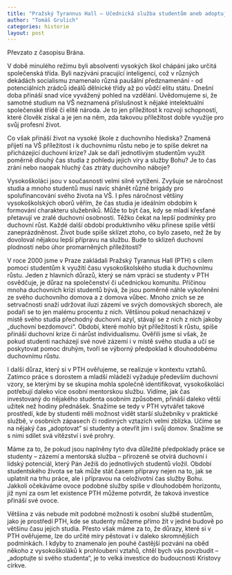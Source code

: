 ```yaml
---
title: "Pražský Tyrannus Hall — Učednická služba studentům aneb adoptuj si svého studenta"
author: "Tomáš Grulich"
categories: historie
layout: post
---
```


Převzato z časopisu Brána.

V době minulého režimu byli absolventi vysokých škol chápáni jako určitá společenská třída. 
Byli nazýváni pracující inteligencí, což v různých dekádách socialismu znamenalo různá paušální 
předznamenání - od potenciálních zrádců ideálů dělnické třídy až po vůdčí elitu státu. 
Dnešní doba přináší snad více vyvážený pohled na vzdělání. Uvědomujeme si, že samotné studium na 
VŠ neznamená příslušnost k nějaké intelektuální společenské třídě či elitě národa. Je to jen příležitost k rozvoji 
schopností, které člověk získal a je jen na něm, zda takovou příležitost dobře využije pro svůj 
profesní život.

Co však přináší život na vysoké škole z duchovního hlediska? Znamená přijetí na VŠ příležitost i k duchovnímu růstu 
nebo je to spíše dekret na přicházející duchovní krize? Jak se daří jednotlivým studentům využít poměrně dlouhý 
čas studia z pohledu jejich víry a služby Bohu? Je to čas zrání nebo naopak hluchý čas ztráty duchovního náboje? 

Vysokoškoláci jsou v současnosti velmi silně vytíženi. Zvyšuje se náročnost studia a mnoho studentů musí navíc 
shánět různé brigády pro spolufinancování svého života na VŠ. I přes náročnost většiny vysokoškolských oborů 
věřím, že čas studia je ideálním obdobím k formování charakteru služebníků. Může to být čas, kdy se mladí 
křesťané přetavují ve zralé duchovní osobnosti. Těžko čekat na lepší podmínky pro duchovní růst. Každé další 
období produktivního věku přinese spíše větší zaneprázdněnost. Život bude spíše sklízet ztoho, co bylo zaseto, 
než že by dovoloval nějakou lepší přípravu na službu. Bude to sklizeň duchovní plodnosti nebo úhor 
promarněných příležitostí? 

V roce 2000 jsme v Praze zakládali Pražský Tyrannus Hall (PTH) s cílem pomoci studentům 
k využití času vysokoškolského studia k duchovnímu růstu. Jeden z hlavních důrazů, který se nám vpráci se studenty 
v PTH osvědčuje, je důraz na společenství či učednickou komunitu. Příčinou mnoha duchovních krizí studentů bývá, 
že jsou poměrně náhle vykořeněni ze svého duchovního domova a z domova vůbec. Mnoho znich se ze setrvačnosti 
snaží udržovat iluzi zázemí ve svých domovských sborech, ale podaří se to jen malému procentu z nich. Většinou pokud 
nenacházejí v místě svého studia přechodný duchovní azyl, stávají se z nich z nich jakoby „duchovní bezdomovci“. 
Období, které mohlo být příležitostí k růstu, spíše přináší duchovní krize či nárůst individualismu. Ověřili jsme si 
však, že pokud studenti nacházejí své nové zázemí i v místě svého studia a učí se poskytovat pomoc druhým, tvoří se
výborný předpoklad k dlouhodobému duchovnímu růstu.

I další důraz, který si v PTH ověřujeme, se realizuje v kontextu 
vztahů. Zatímco práce s dorostem a mladší mládeží vyžaduje především duchovní vzory, se kterými by se skupina 
mohla společně identifikovat, vysokoškoláci potřebují daleko více osobní mentorskou službu. Vidíme, jak 
čas investovaný do nějakého studenta osobním způsobem, přináší daleko větší užitek než hodiny přednášek. 
Snažíme se tedy v PTH vytvářet takové prostředí, kde by studenti měli možnost vidět starší služebníky v praktické 
službě, v osobních zápasech či rodinných vztazích velmi zblízka. Učíme se na nějaký čas „adoptovat“ 
si studenty a otevřít jim i svůj domov. Snažíme se s nimi sdílet svá vítězství i své prohry.

Máme za to, že 
pokud jsou naplněny tyto dva důležité předpoklady práce se studenty – zázemí a mentorská služba – 
přirozeně se otvírá duchovní i lidský potenciál, který Pán Ježíš do jednotlivých studentů vložil. Období 
studentského života se tak může stát časem přípravy nejen na to, jak se uplatnit na trhu práce, ale i 
přípravou na celoživotní čas služby Bohu. Jakkoli očekáváme ovoce podobné služby spíše v dlouhodobém horizontu, 
již nyní za osm let existence PTH můžeme potvrdit, že taková investice přináší své ovoce.

Většina z vás nebude mít 
podobné možnosti k osobní službě studentům, jako je prostředí PTH, kde se studenty můžeme přímo žít 
v jedné budově po většinu času jejich studia. Přesto však máme za to, že důrazy, které si v PTH ověřujeme, 
lze do určité míry pěstovat i v daleko skromnějších podmínkách. I kdyby to znamenalo jen pouhé častější 
pozvání na oběd někoho z vysokoškoláků k prohloubení vztahů, chtěl bych vás povzbudit – „adoptujte si svého studenta“, 
je to velká investice do budoucnosti Kristovy církve. 